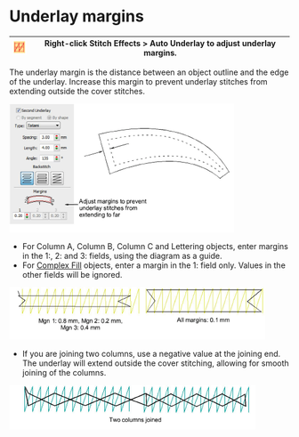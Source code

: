 # Underlay margins

| ![AutoUnderlay00015.png](assets/AutoUnderlay00015.png) | Right-click Stitch Effects > Auto Underlay to adjust underlay margins. |
| ------------------------------------------------------ | ---------------------------------------------------------------------- |

The underlay margin is the distance between an object outline and the edge of the underlay. Increase this margin to prevent underlay stitches from extending outside the cover stitches.

![underlays00016.png](assets/underlays00016.png)

- For Column A, Column B, Column C and Lettering objects, enter margins in the 1:, 2: and 3: fields, using the diagram as a guide.
- For [Complex Fill](../../glossary/glossary) objects, enter a margin in the 1: field only. Values in the other fields will be ignored.

![underlays00019.png](assets/underlays00019.png)

- If you are joining two columns, use a negative value at the joining end. The underlay will extend outside the cover stitching, allowing for smooth joining of the columns.

![UnderlayMarginNegative.png](assets/UnderlayMarginNegative.png)
